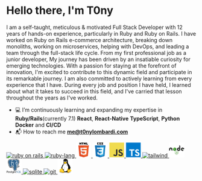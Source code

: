 <h1 align="left">Hello there, I'm T0ny </h1>
<p align="left">
  I am a self-taught, meticulous & motivated Full Stack Developer with 12 years of hands-on experience, particularly in Ruby and Ruby on Rails. I have worked on Ruby on Rails e-commerce architecture, breaking down monoliths, working on microservices, helping with DevOps, and leading a team through the full-stack life cycle. From my first professional job as a junior developer, My journey has been driven by an insatiable curiosity for emerging technologies. With a passion for staying at the forefront of innovation, I'm excited to contribute to this dynamic field and participate in its remarkable journey. I am also committed to actively learning from every experience that I have. During every job and position I have held, I learned about what it takes to succeed in this field, and I've carried that lesson throughout the years as I've worked.
</p>

- 💻 I’m continuously learning and expanding my expertise in **Ruby/Rails**(currently 7.1) **React**, **React-Native**  **TypeScript**, **Python** **Docker** and **CI/CD**
- 📬 How to reach me **[me@t0nylombardi.com](https://www.youtube.com/watch?v=dQw4w9WgXcQ)**

<p align="left"> 
  <a href="https://https://rubyonrails.org/" target="_blank" rel="noreferrer"> 
  <img src="https://cdn.jsdelivr.net/gh/devicons/devicon/icons/rails/rails-plain-wordmark.svg" alt="ruby on rails" width="40" height="40"/> 
  </a>  

  <a href="https://ruby-lang.com" target="_blank" rel="noreferrer">
   <img src="https://cdn.jsdelivr.net/gh/devicons/devicon/icons/ruby/ruby-original-wordmark.svg" alt="ruby-lang" width="40" height="40"/> 
   </a>
  <a href="https://www.w3.org/html/" target="_blank" rel="noreferrer"> 
    <img src="https://raw.githubusercontent.com/devicons/devicon/master/icons/html5/html5-original-wordmark.svg" alt="html5" width="40" height="40"/> 
  </a>
  <a href="https://www.w3schools.com/css/" target="_blank" rel="noreferrer"> 
    <img src="https://raw.githubusercontent.com/devicons/devicon/master/icons/css3/css3-original-wordmark.svg" alt="css3" width="40" height="40"/> 
  </a>
  <a href="https://developer.mozilla.org/en-US/docs/Web/JavaScript" target="_blank" rel="noreferrer"> 
    <img src="https://raw.githubusercontent.com/devicons/devicon/master/icons/javascript/javascript-original.svg" alt="javascript" width="40" height="40"/> 
  </a>
  <a href="https://www.typescriptlang.org/" target="_blank" rel="noreferrer"> 
    <img src="https://raw.githubusercontent.com/devicons/devicon/master/icons/typescript/typescript-original.svg" alt="typescript" width="40" height="40"/> 
  </a>
  <a href="https://tailwindcss.com/" target="_blank" rel="noreferrer"> 
    <img src="https://www.vectorlogo.zone/logos/tailwindcss/tailwindcss-icon.svg" alt="tailwind" width="40" height="40"/> 
  </a> 
  <a href="https://nodejs.org" target="_blank" rel="noreferrer"> 
    <img src="https://raw.githubusercontent.com/devicons/devicon/master/icons/nodejs/nodejs-original-wordmark.svg" alt="nodejs" width="40" height="40"/> 
  </a>
  <a href="https://www.postgresql.org" target="_blank" rel="noreferrer"> 
    <img src="https://raw.githubusercontent.com/devicons/devicon/master/icons/postgresql/postgresql-original-wordmark.svg" alt="postgresql" width="40" height="40"/> 
  </a>
  <a href="https://www.sqlite.org/" target="_blank" rel="noreferrer"> 
    <img src="https://www.vectorlogo.zone/logos/sqlite/sqlite-icon.svg" alt="sqlite" width="40" height="40"/> 
  </a> 
  <a href="https://git-scm.com/" target="_blank" rel="noreferrer"> 
    <img src="https://www.vectorlogo.zone/logos/git-scm/git-scm-icon.svg" alt="git" width="40" height="40"/> 
  </a>
  <a href="https://www.linux.org/" target="_blank" rel="noreferrer"> 
    <img src="https://raw.githubusercontent.com/devicons/devicon/master/icons/linux/linux-original.svg" alt="linux" width="40" height="40"/> 
  </a>
</p>
